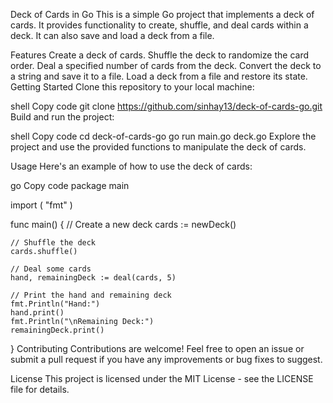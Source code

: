 Deck of Cards in Go
This is a simple Go project that implements a deck of cards. It provides functionality to create, shuffle, and deal cards within a deck. It can also save and load a deck from a file.

Features
Create a deck of cards.
Shuffle the deck to randomize the card order.
Deal a specified number of cards from the deck.
Convert the deck to a string and save it to a file.
Load a deck from a file and restore its state.
Getting Started
Clone this repository to your local machine:

shell
Copy code
git clone https://github.com/sinhay13/deck-of-cards-go.git
Build and run the project:

shell
Copy code
cd deck-of-cards-go
go run main.go deck.go
Explore the project and use the provided functions to manipulate the deck of cards.

Usage
Here's an example of how to use the deck of cards:

go
Copy code
package main

import (
    "fmt"
)

func main() {
    // Create a new deck
    cards := newDeck()

    // Shuffle the deck
    cards.shuffle()

    // Deal some cards
    hand, remainingDeck := deal(cards, 5)

    // Print the hand and remaining deck
    fmt.Println("Hand:")
    hand.print()
    fmt.Println("\nRemaining Deck:")
    remainingDeck.print()
}
Contributing
Contributions are welcome! Feel free to open an issue or submit a pull request if you have any improvements or bug fixes to suggest.

License
This project is licensed under the MIT License - see the LICENSE file for details.


